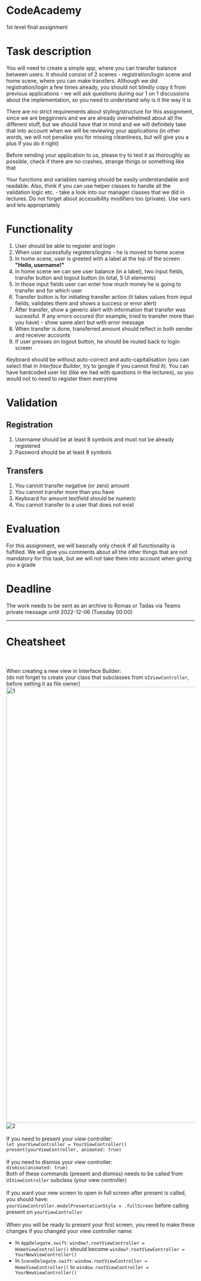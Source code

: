 # CodeAcademy
1st level final assignment

# Task description
You will need to create a simple app, where you can transfer balance between users. It should consist of 2 scenes - registration/login scene and home scene, where you can make transfers. Although we did registration/login a few times already, you should not blindly copy it from previous applications - we will ask questions during our 1 on 1 discussions about the implementation, so you need to understand why is it the way it is

There are no strict requirements about styling/structure for this assignment, since we are begginners and we are already overwhelmed about all the different stuff, but we should have that in mind and we will definitely take that into account when we will be reviewing your applications (in other words, we will not penalise you for missing cleanliness, but will give you a plus if you do it right)

Before sending your application to us, please try to test it as thoroughly as possible, check if there are no crashes, strange things or something like that

Your functions and variables naming should be easily understandable and readable. Also, think if you can use helper classes to handle all the validation logic etc. - take a look into our manager classes that we did in lectures. Do not forget about accessibility modifiers too (private). Use vars and lets appropriately

# Functionality
1. User should be able to register and login
2. When user sucessfully registers/logins - he is moved to home scene
3. In home scene, user is greeted with a label at the top of the screen **"Hello, username!"**
4. In home scene we can see user balance (in a label), two input fields, transfer button and logout button (in total, 5 UI elements)
5. In those input fields user can enter how much money he is going to transfer and for which user
6. Transfer button is for initiating transfer action (it takes values from input fields, validates them and shows a success or error alert)
7. After transfer, show a generic alert with information that transfer was sucessful. If any errors occured (for example, tried to transfer more than you have) - show same alert but with error message
8. When transfer is done, transferred amount should reflect in both sender and receiver accounts
9. If user presses on logout button, he should be routed back to login screen

Keyboard should be without auto-correct and auto-capitalisation (you can select that in *Interface Builder*, try to google if you cannot find it). You can have hardcoded user list (like we had with questions in the lectures), so you would not to need to register them everytime

# Validation
## Registration
1. Username should be at least 8 symbols and must not be already registered
2. Password should be at least 8 symbols
  
## Transfers
1. You cannot transfer negative (or zero) amount
2. You cannot transfer more than you have
3. Keyboard for amount textfield should be numeric
4. You cannot transfer to a user that does not exist

# Evaluation
For this assignment, we will basically only check if all functionality is fulfilled. We will give you comments about all the other things that are not mandatory for this task, but we will not take them into account when giving you a grade

# Deadline
The work needs to be sent as an archive to Romas or Tadas via Teams private message until 2022-12-06 (Tuesday 00:00)

---

# Cheatsheet

<br><br>
When creating a new view in Interface Builder:<br>
(do not forget to create your class that subclasses from `UIViewController`, before setting it as file owner)
<img width="1162" alt="1" src="https://user-images.githubusercontent.com/48261482/166254980-613694c1-9fe4-48ea-a4fd-f7e380dcd478.png">
![2](https://user-images.githubusercontent.com/48261482/166254932-14e3dd9e-dc59-487b-8b8f-3115c86c50c7.jpg)
<br><br>
If you need to present your view controller:<br>
`let yourViewController = YourViewController()`<br>
`present(yourViewController, animated: true)`
<br><br>
If you need to dismiss your view controller:<br>`
dismiss(animated: true)
`
<br>
Both of these commands (present and dismiss) needs to be called from `UIViewController` subclass (your view controller)
<br><br>
If you want your new screen to open in full screen after present is called, you should have:<br>
`yourViewController.modalPresentationStyle = .fullScreen` before calling present on `yourViewController`
<br><br>
When you will be ready to present your first screen, you need to make these changes if you changed your view controller name:
- In `AppDelegate.swift`: `window?.rootViewController = HomeViewController()` should become `window?.rootViewController = YourNewViewController()`
- In `SceneDelegate.swift`: `window.rootViewController = HomeViewController()` to `window.rootViewController = YourNewViewController()`
